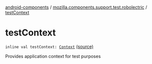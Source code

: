 [android-components](../index.md) / [mozilla.components.support.test.robolectric](index.md) / [testContext](./test-context.md)

# testContext

`inline val testContext: `[`Context`](https://developer.android.com/reference/android/content/Context.html) [(source)](https://github.com/mozilla-mobile/android-components/blob/master/components/support/test/src/main/java/mozilla/components/support/test/robolectric/Extensions.kt#L15)

Provides application context for test purposes

